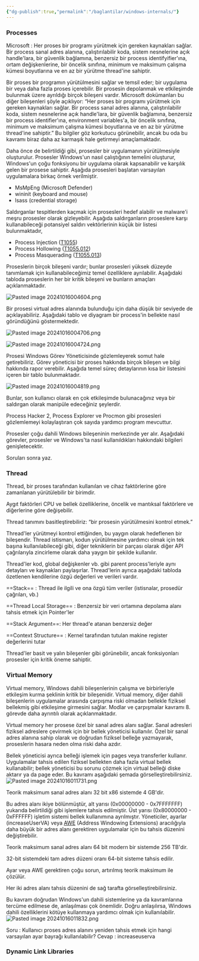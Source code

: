```yaml
---
{"dg-publish":true,"permalink":"/baglantilar/windows-internals/"}
---
```



### Processes
Microsoft :  Her proses bir programı yürütmek için gereken kaynakları sağlar. Bir process sanal adres alanına, çalıştırılabilir koda, sistem nesnelerine açık handle'lara, bir güvenlik bağlamına, benzersiz bir process identifyifier'ına, ortam değişkenlerine, bir öncelik sınıfına, minimum ve maksimum çalışma kümesi boyutlarına ve en az bir yürütme thread'ine sahiptir.

Bir proses bir programın yürütülmesini sağlar ve temsil eder; bir uygulama bir veya daha fazla proses içerebilir. Bir prosesin depolanmak ve etkileşimde bulunmak üzere ayrıldığı birçok bileşeni vardır. Microsoft dokümanları bu diğer bileşenleri şöyle açıklıyor: “Her proses bir programı yürütmek için gereken kaynakları sağlar. Bir process sanal adres alanına, çalıştırılabilir koda, sistem nesnelerine açık handle'lara, bir güvenlik bağlamına, benzersiz bir process identifier'ına, environment variables'a, bir öncelik sınıfına, minimum ve maksimum çalışma kümesi boyutlarına ve en az bir yürütme thread'ine sahiptir.” Bu bilgiler göz korkutucu görünebilir, ancak bu oda bu kavramı biraz daha az karmaşık hale getirmeyi amaçlamaktadır.

Daha önce de belirtildiği gibi, prosesler bir uygulamanın yürütülmesiyle oluşturulur. Prosesler Windows'un nasıl çalıştığının temelini oluşturur, Windows'un çoğu fonksiyonu bir uygulama olarak kapsanabilir ve karşılık gelen bir prosese sahiptir. Aşağıda prosesleri başlatan varsayılan uygulamalara birkaç örnek verilmiştir.

- MsMpEng (Microsoft Defender)
- wininit (keyboard and mouse)
- lsass (credential storage)

Saldırganlar tespitlerden kaçmak için prosesleri hedef alabilir ve malware'i meşru prosesler olarak gizleyebilir. Aşağıda saldırganların proseslere karşı kullanabileceği potansiyel saldırı vektörlerinin küçük bir listesi bulunmaktadır,

- Process Injection ([T1055](https://attack.mitre.org/techniques/T1055/))
- Process Hollowing ([T1055.012](https://attack.mitre.org/techniques/T1055/012/))
- Process Masquerading ([T1055.013](https://attack.mitre.org/techniques/T1055/013/))

Proseslerin birçok bileşeni vardır; bunlar prosesleri yüksek düzeyde tanımlamak için kullanabileceğimiz temel özelliklere ayrılabilir. Aşağıdaki tabloda proseslerin her bir kritik bileşeni ve bunların amaçları açıklanmaktadır.

![Pasted image 20241016004604.png](/img/user/resimler/Pasted%20image%2020241016004604.png)

Bir prosesi virtual adres alanında bulunduğu için daha düşük bir seviyede de açıklayabiliriz. Aşağıdaki tablo ve diyagram bir process'in bellekte nasıl göründüğünü göstermektedir.

![Pasted image 20241016004706.png](/img/user/resimler/Pasted%20image%2020241016004706.png)

![Pasted image 20241016004724.png](/img/user/resimler/Pasted%20image%2020241016004724.png)

Prosesi Windows Görev Yöneticisinde gözlemleyerek somut hale getirebiliriz. Görev yöneticisi bir proses hakkında birçok bileşen ve bilgi hakkında rapor verebilir. Aşağıda temel süreç detaylarının kısa bir listesini içeren bir tablo bulunmaktadır.

![Pasted image 20241016004819.png](/img/user/resimler/Pasted%20image%2020241016004819.png)

Bunlar, son kullanıcı olarak en çok etkileşimde bulunacağınız veya bir saldırgan olarak manipüle edeceğiniz şeylerdir.

Process Hacker 2, Process Explorer ve Procmon gibi prosesleri gözlemlemeyi kolaylaştıran çok sayıda yardımcı program mevcuttur.


Prosesler çoğu dahili Windows bileşeninin merkezinde yer alır. Aşağıdaki görevler, prosesler ve Windows'ta nasıl kullanıldıkları hakkındaki bilgileri genişletecektir.

Soruları sonra yaz. 



### Thread
﻿Thread, bir proses tarafından kullanılan ve cihaz faktörlerine göre zamanlanan yürütülebilir bir birimdir.

Aygıt faktörleri CPU ve bellek özelliklerine, öncelik ve mantıksal faktörlere ve diğerlerine göre değişebilir.

Thread tanımını basitleştirebiliriz: “bir prosesin yürütülmesini kontrol etmek.”

Thread'ler yürütmeyi kontrol ettiğinden, bu yaygın olarak hedeflenen bir bileşendir. Thread istismarı, kodun yürütülmesine yardımcı olmak için tek başına kullanılabileceği gibi, diğer tekniklerin bir parçası olarak diğer API çağrılarıyla zincirleme olarak daha yaygın bir şekilde kullanılır. 

Thread'ler kod, global değişkenler vb. gibi parent process'leriyle aynı detayları ve kaynakları paylaşırlar. Thread'lerin ayrıca aşağıdaki tabloda özetlenen kendilerine özgü değerleri ve verileri vardır.

==Stack== : Thread ile ilgili ve ona özgü tüm veriler (istisnalar, prosedür çağrıları, vb.)

==Thread Local Storage== : Benzersiz bir veri ortamına depolama alanı tahsis etmek için Pointer'ler

==Stack Argument==: Her thread'e atanan benzersiz değer

==Context Structure== : Kernel tarafından tutulan makine register değerlerini tutar

Thread'ler basit ve yalın bileşenler gibi görünebilir, ancak fonksiyonları prosesler için kritik öneme sahiptir.


### Virtual Memory
Virtual memory, Windows dahili bileşenlerinin çalışma ve birbirleriyle etkileşim kurma şeklinin kritik bir bileşenidir. Virtual memory, diğer dahili bileşenlerin uygulamalar arasında çarpışma riski olmadan bellekle fiziksel bellekmiş gibi etkileşime girmesini sağlar. Modlar ve çarpışmalar kavramı 8. görevde daha ayrıntılı olarak açıklanmaktadır.

Virtual memory her prosese özel bir sanal adres alanı sağlar. Sanal adresleri fiziksel adreslere çevirmek için bir bellek yöneticisi kullanılır. Özel bir sanal adres alanına sahip olarak ve doğrudan fiziksel belleğe yazmayarak, proseslerin hasara neden olma riski daha azdır.


Bellek yöneticisi ayrıca belleği işlemek için pages veya transferler kullanır. Uygulamalar tahsis edilen fiziksel bellekten daha fazla virtual bellek kullanabilir; bellek yöneticisi bu sorunu çözmek için virtual belleği diske aktarır ya da page eder. Bu kavramı aşağıdaki şemada görselleştirebilirsiniz.
![Pasted image 20241016011731.png](/img/user/resimler/Pasted%20image%2020241016011731.png)

Teorik maksimum sanal adres alanı 32 bit x86 sistemde 4 GB'dir.

Bu adres alanı ikiye bölünmüştür, alt yarısı (0x00000000 - 0x7FFFFFFF) yukarıda belirtildiği gibi işlemlere tahsis edilmiştir. Üst yarısı (0x80000000 - 0xFFFFFF) işletim sistemi bellek kullanımına ayrılmıştır. Yöneticiler, ayarlar (increaseUserVA) veya [AWE](https://learn.microsoft.com/en-us/windows/win32/memory/address-windowing-extensions) (Address Windowing Extensions) aracılığıyla daha büyük bir adres alanı gerektiren uygulamalar için bu tahsis düzenini değiştirebilir.

Teorik maksimum sanal adres alanı 64 bit modern bir sistemde 256 TB'dir.

32-bit sistemdeki tam adres düzeni oranı 64-bit sisteme tahsis edilir.


Ayar veya AWE gerektiren çoğu sorun, artırılmış teorik maksimum ile çözülür.


Her iki adres alanı tahsis düzenini de sağ tarafta görselleştirebilirsiniz.

Bu kavram doğrudan Windows'un dahili sistemlerine ya da kavramlarına tercüme edilmese de, anlaşılması çok önemlidir. Doğru anlaşılırsa, Windows dahili özelliklerini kötüye kullanmaya yardımcı olmak için kullanılabilir.
![Pasted image 20241016011832.png](/img/user/resimler/Pasted%20image%2020241016011832.png)


Soru : Kullanıcı proses adres alanını yeniden tahsis etmek için hangi varsayılan ayar bayrağı kullanılabilir?
Cevap : increaseuserva



### Dynamic Link Libraries

